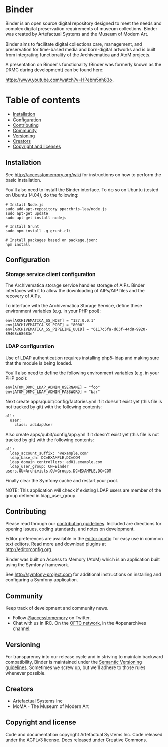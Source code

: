 # Binder

Binder is an open source digital repository designed to meet the needs and
complex digital preservation requirements of museum collections. Binder was
created by Artefactual Systems and the Museum of Modern Art.

Binder aims to facilitate digital collections care, management, and
preservation for time-based media and born-digital artworks and is built
from integrating functionality of the Archivematica and AtoM projects.

A presentation on Binder's functionality (Binder was formerly known as the
DRMC during development) can be found here:

https://www.youtube.com/watch?v=HPebm5nh83o.

# Table of contents

* [Installation](#installation)
* [Configuration](#configuration)
* [Contributing](#contributing)
* [Community](#community)
* [Versioning](#versioning)
* [Creators](#creators)
* [Copyright and licenses](#copyright)

## Installation

See http://accesstomemory.org/wiki for instructions on how to perform the
basic installation.

You'll also need to install the Binder interface. To do so on Ubuntu (tested
on Ubuntu 14.04), do the following:

```shell
# Install Node.js
sudo add-apt-repository ppa:chris-lea/node.js
sudo apt-get update
sudo apt-get install nodejs

# Install Grunt
sudo npm install -g grunt-cli

# Install packages based on package.json:
npm install
```

## Configuration

### Storage service client configuration

The Archivematica storage service handles storage of AIPs. Binder interfaces
with it to allow the downloading of AIPs/AIP files and the recovery of AIPs.

To interface with the Archivematica Storage Service, define these environment
variables (e.g. in your PHP pool):

    env[ARCHIVEMATICA_SS_HOST] = "127.0.0.1"
    env[ARCHIVEMATICA_SS_PORT] = "8000"
    env[ARCHIVEMATICA_SS_PIPELINE_UUID] = "6117c5fa-d63f-44d8-9920-89468c68683e"

### LDAP configuration

Use of LDAP authentication requires installing php5-ldap and making sure that
the module is being loaded.

You'll also need to define the following environment variables (e.g. in your
PHP pool):

    env[ATOM_DRMC_LDAP_ADMIN_USERNAME] = "foo"
    env[ATOM_DRMC_LDAP_ADMIN_PASSWORD] = "bar"

Next create apps/qubit/config/factories.yml if it doesn't exist yet (this file
is not tracked by git) with the following contents:

    all:
      user:
        class: adLdapUser

Also create apps/qubit/config/app.yml if it doesn't exist yet (this file is
not tracked by git) with the following contents:

    all:
      ldap_account_suffix: "@example.com"
      ldap_base_dn: DC=EXAMPLE,DC=COM
      ldap_domain_controllers: ad01.example.com
      ldap_user_group: CN=Binder users,OU=Archivists,OU=Groups,DC=EXAMPLE,DC=COM

Finally clear the Symfony cache and restart your pool.

NOTE: This application will check if existing LDAP users are member of the group
defined in ldap_user_group.


## Contributing

Please read through our <a href="https://github.com/artefactual/drmc/blob/master/CONTRIBUTING.md">contributing guidelines</a>.
Included are directions for opening issues, coding standards, and notes on
development.

Editor preferences are available in the <a href="https://github.com/artefactual/drmc/blob/master/.editorconfig">editor config</a>
for easy use in common text editors. Read more and download plugins at<br /><a href="http://editorconfig.org"><a href='http://editorconfig.org'>http://editorconfig.org</a></a>.

Binder was built on Access to Memory (AtoM) which is an application built
using the Symfony framework.

See <a href='http://symfony-project.com'>http://symfony-project.com</a> for additional instructions on installing and<br />configuring a Symfony application.

## Community

Keep track of development and community news.

* Follow [@accesstomemory](https://twitter.com/accesstomemory) on Twitter.
* Chat with us in IRC. On the [OFTC network](http://www.oftc.net), in the #openarchives
  channel.


## Versioning

For transparency into our release cycle and in striving to maintain backward
compatibility, Binder is maintained under the [Semantic Versioning guidelines](http://www.semver.org).
Sometimes we screw up, but we'll adhere to those rules whenever possible.


## Creators

* Artefactual Systems Inc
* MoMA - The Museum of Modern Art


## Copyright and license

Code and documentation copyright Artefactual Systems Inc. Code released under
the AGPLv3 license. Docs released under Creative Commons.
